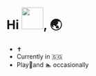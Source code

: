 # Hi <img src="https://raw.githubusercontent.com/MartinHeinz/MartinHeinz/master/wave.gif" width="50px">, 🌏

- ✝️
- Currently in 🇸🇬
- Play🏸and 🏊 occasionally